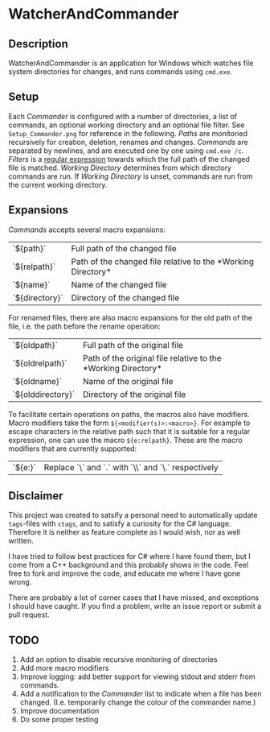 # WatcherAndCommander

## Description
WatcherAndCommander is an application for Windows which watches file system
directories for changes, and runs commands using `cmd.exe`.

## Setup
Each *Commander* is configured with a number of directories, a list of
commands, an optional working directory and an optional file filter. See
`Setup_Commander.png` for reference in the following.
*Paths* are monitoried recursively for creation, deletion, renames and
changes. *Commands* are separated by newlines, and are executed one by one
using `cmd.exe /c`. *Filters* is a [regular expression] towards which the full
path of the changed file is matched. *Working Directory* determines from
which directory commands are run. If *Working Directory* is unset, commands
are run from the current working directory.

## Expansions
*Commands* accepts several macro expansions:

<table>
<tr><td>`${path}`</td><td>Full path of the changed file</td></tr>
<tr><td>`${relpath}`</td><td>Path of the changed file relative to the *Working Directory*</td></tr>
<tr><td>`${name}`</td><td>Name of the changed file</td></tr>
<tr><td>`${directory}`</td><td>Directory of the changed file</td></tr>
</table>

For renamed files, there are also macro expansions for the old path of the file,
i.e. the path before the rename operation:

<table>
<tr><td>`${oldpath}`</td><td>Full path of the original file</td></tr>
<tr><td>`${oldrelpath}`</td><td>Path of the original file relative to the *Working Directory*</td></tr>
<tr><td>`${oldname}`</td><td>Name of the original file</td></tr>
<tr><td>`${olddirectory}`</td><td>Directory of the original file</td></tr>
</table>

To facilitate certain operations on paths, the macros also have modifiers.
Macro modifiers take the form `${<modifier(s)>:<macro>}`. For example to
escape characters in the relative path such that it is suitable for a regular
expression, one can use the macro `${e:relpath}`. These are the macro
modifiers that are currently supported:

<table>
<tr><td>`${e:<macro>}`</td><td>Replace `\` and `.` with `\\` and `\.` respectively</td></tr>
</table>

## Disclaimer
This project was created to satsify a personal need to automatically update
`tags`-files with `ctags`, and to satisfy a curiosity for the C# language.
Therefore it is neither as feature complete as I would wish, nor as well
written.

I have tried to follow best practices for C# where I have found them, but I
come from a C++ background and this probably shows in the code. Feel free to
fork and improve the code, and educate me where I have gone wrong.

There are probably a lot of corner cases that I have missed, and exceptions I
should have caught. If you find a problem, write an issue report or submit a
pull request.

## TODO
1. Add an option to disable recursive monitoring of directories
2. Add more macro modifiers
3. Improve logging: add better support for viewing stdout and stderr from
   commands.
4. Add a notification to the *Commander* list to indicate when a file has
   been changed. (I.e. temporarily change the colour of the commander name.)
5. Improve documentation
6. Do some proper testing


[regular expression]: http://msdn.microsoft.com/en-us/library/az24scfc.aspx
